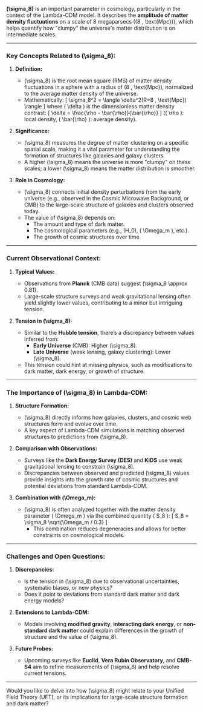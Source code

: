**\(\sigma_8\)** is an important parameter in cosmology, particularly in the context of the Lambda-CDM model. It describes the **amplitude of matter density fluctuations** on a scale of 8 megaparsecs (\(8 \, \text{Mpc}\)), which helps quantify how "clumpy" the universe's matter distribution is on intermediate scales.

---

### **Key Concepts Related to \(\sigma_8\):**

1. **Definition:**
   - \(\sigma_8\) is the root mean square (RMS) of matter density fluctuations in a sphere with a radius of \(8 \, \text{Mpc}\), normalized to the average matter density of the universe.
   - Mathematically:
     \[
     \sigma_8^2 = \langle \delta^2(R=8 \, \text{Mpc}) \rangle
     \]
     where \( \delta \) is the dimensionless matter density contrast:
     \[
     \delta = \frac{\rho - \bar{\rho}}{\bar{\rho}}
     \]
     (\( \rho \): local density, \( \bar{\rho} \): average density).

2. **Significance:**
   - \(\sigma_8\) measures the degree of matter clustering on a specific spatial scale, making it a vital parameter for understanding the formation of structures like galaxies and galaxy clusters.
   - A higher \(\sigma_8\) means the universe is more "clumpy" on these scales; a lower \(\sigma_8\) means the matter distribution is smoother.

3. **Role in Cosmology:**
   - \(\sigma_8\) connects initial density perturbations from the early universe (e.g., observed in the Cosmic Microwave Background, or CMB) to the large-scale structure of galaxies and clusters observed today.
   - The value of \(\sigma_8\) depends on:
     - The amount and type of dark matter.
     - The cosmological parameters (e.g., \(H_0\), \( \Omega_m \), etc.).
     - The growth of cosmic structures over time.

---

### **Current Observational Context:**

1. **Typical Values:**
   - Observations from **Planck** (CMB data) suggest \(\sigma_8 \approx 0.81\).
   - Large-scale structure surveys and weak gravitational lensing often yield slightly lower values, contributing to a minor but intriguing tension.

2. **Tension in \(\sigma_8\):**
   - Similar to the **Hubble tension**, there’s a discrepancy between values inferred from:
     - **Early Universe** (CMB): Higher \(\sigma_8\).
     - **Late Universe** (weak lensing, galaxy clustering): Lower \(\sigma_8\).
   - This tension could hint at missing physics, such as modifications to dark matter, dark energy, or growth of structure.

---

### **The Importance of \(\sigma_8\) in Lambda-CDM:**

1. **Structure Formation:**
   - \(\sigma_8\) directly informs how galaxies, clusters, and cosmic web structures form and evolve over time.
   - A key aspect of Lambda-CDM simulations is matching observed structures to predictions from \(\sigma_8\).

2. **Comparison with Observations:**
   - Surveys like the **Dark Energy Survey (DES)** and **KiDS** use weak gravitational lensing to constrain \(\sigma_8\).
   - Discrepancies between observed and predicted \(\sigma_8\) values provide insights into the growth rate of cosmic structures and potential deviations from standard Lambda-CDM.

3. **Combination with \(\Omega_m\):**
   - \(\sigma_8\) is often analyzed together with the matter density parameter \( \Omega_m \) via the combined quantity \( S_8 \):
     \[
     S_8 = \sigma_8 \sqrt{\Omega_m / 0.3}
     \]
     - This combination reduces degeneracies and allows for better constraints on cosmological models.

---

### **Challenges and Open Questions:**

1. **Discrepancies:**
   - Is the tension in \(\sigma_8\) due to observational uncertainties, systematic biases, or new physics?
   - Does it point to deviations from standard dark matter and dark energy models?

2. **Extensions to Lambda-CDM:**
   - Models involving **modified gravity**, **interacting dark energy**, or **non-standard dark matter** could explain differences in the growth of structure and the value of \(\sigma_8\).

3. **Future Probes:**
   - Upcoming surveys like **Euclid**, **Vera Rubin Observatory**, and **CMB-S4** aim to refine measurements of \(\sigma_8\) and help resolve current tensions.

---

Would you like to delve into how \(\sigma_8\) might relate to your Unified Field Theory (UFT), or its implications for large-scale structure formation and dark matter?

